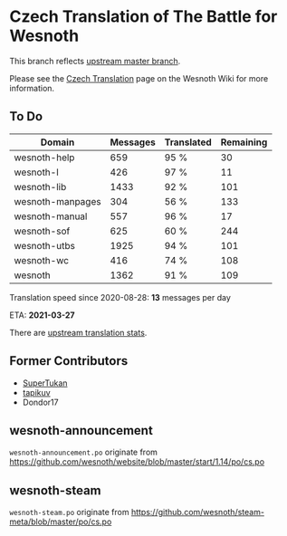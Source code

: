 # Czech Translation of The Battle for Wesnoth

This branch reflects [upstream master branch](https://github.com/wesnoth/wesnoth/tree/master).

Please see the [Czech Translation](https://wiki.wesnoth.org/CzechTranslation) page on the Wesnoth Wiki for more information.
## To Do

Domain | Messages | Translated | Remaining
------ | -------- | ---------- | ---------
wesnoth-help | 659 | 95 % | 30
wesnoth-l | 426 | 97 % | 11
wesnoth-lib | 1433 | 92 % | 101
wesnoth-manpages | 304 | 56 % | 133
wesnoth-manual | 557 | 96 % | 17
wesnoth-sof | 625 | 60 % | 244
wesnoth-utbs | 1925 | 94 % | 101
wesnoth-wc | 416 | 74 % | 108
wesnoth | 1362 | 91 % | 109

Translation speed since 2020-08-28: **13** messages per day

ETA: **2021-03-27**

There are [upstream translation stats](https://www.wesnoth.org/gettext/?view=langs&version=master&lang=cs).

## Former Contributors
- [SuperTukan](https://github.com/SuperTukan)
- [tapikuv](https://github.com/tapikuv)
- Dondor17

## wesnoth-announcement
`wesnoth-announcement.po` originate from https://github.com/wesnoth/website/blob/master/start/1.14/po/cs.po

## wesnoth-steam
`wesnoth-steam.po` originate from https://github.com/wesnoth/steam-meta/blob/master/po/cs.po

